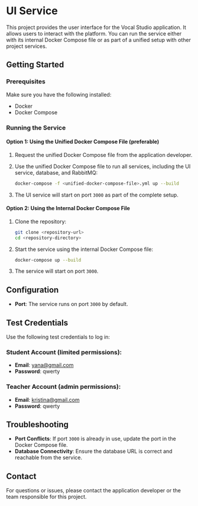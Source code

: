 # UI Service

This project provides the user interface for the Vocal Studio application. It allows users to interact with the platform. You can run the service either with its internal Docker Compose file or as part of a unified setup with other project services.

## Getting Started

### Prerequisites

Make sure you have the following installed:
- Docker
- Docker Compose

### Running the Service

#### Option 1: Using the Unified Docker Compose File (preferable)

1. Request the unified Docker Compose file from the application developer.

2. Use the unified Docker Compose file to run all services, including the UI service, database, and RabbitMQ:
   ```bash
   docker-compose -f <unified-docker-compose-file>.yml up --build
   ```

3. The UI service will start on port `3000` as part of the complete setup.

#### Option 2: Using the Internal Docker Compose File

1. Clone the repository:
   ```bash
   git clone <repository-url>
   cd <repository-directory>

2. Start the service using the internal Docker Compose file:
   ```bash
   docker-compose up --build
   ```

3. The service will start on port `3000`.

## Configuration

- **Port**: The service runs on port `3000` by default.

## Test Credentials

Use the following test credentials to log in:

### Student Account (limited permissions):
- **Email**: yana@gmail.com
- **Password**: qwerty

### Teacher Account (admin permissions):
- **Email**: kristina@gmail.com
- **Password**: qwerty

## Troubleshooting

- **Port Conflicts**: If port `3000` is already in use, update the port in the Docker Compose file.
- **Database Connectivity**: Ensure the database URL is correct and reachable from the service.

## Contact
For questions or issues, please contact the application developer or the team responsible for this project.
